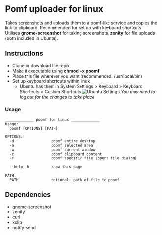 Pomf uploader for linux
=====================

Takes screenshots and uploads them to a pomf-like service and copies the link to clipboard. Recommended for set up with keyboard shortcuts
<br>Utilises __gnome-screenshot__ for taking screenshots, __zenity__ for file uploads (both included in Ubuntu).

## Instructions
- Clone or download the repo
- Make it executable using __chmod +x poomf__
- Place this file wherever you want (recommended: /usr/local/bin)
- Set up keyboard shortcuts within linux
  - Ubuntu has them in System Settings > Keyboard > Keyboard Shortcuts > Custom Shortcuts
![Ubuntu Settings](https://u.xpw.us/ivbodt.png)
*You may need to log out for the changes to take place*

### Usage
```
_____________ poomf for linux _____________
Usage:
  poomf [OPTIONS] [PATH]

OPTIONS:
  -d                 poomf entire desktop
  -a                 poomf selected area
  -w                 poomf current window
  -c                 poomf clipboard content
  -f                 poomf specific file (opens file dialog)

  --help,-h          show this page

PATH:
  PATH               optional: path of file to poomf
```

## Dependencies
- gnome-screenshot
- zenity
- curl
- xclip
- notify-send
